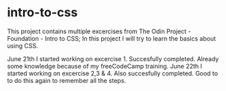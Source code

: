 # intro-to-css
This project contains multiple excercises from The Odin Project - Foundation - Intro to CSS;
In this project I will try to learn the basics about using CSS.

June 21th I started working on excercise 1. Succesfully completed. Already some knowledge because of my freeCodeCamp training.
June 22th I started working on excercise 2,3 & 4. Also succesfully completed. Good to to do this again to remember all the steps.
